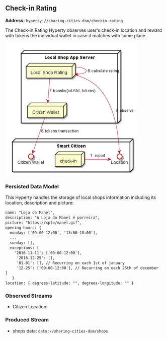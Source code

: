 ## Check-in Rating

**Address:** `hyperty://sharing-cities-dsm/checkin-rating`

The Check-in Rating Hyperty observes user's check-in location and reward with tokens the individual wallet in case it matches with some place.

![Local Shop Server](local_shop_app_server.png)

### Persisted Data Model

This Hyperty handles the storage of local shops information including its location, description and picture:

```
name: "Loja do Manel",
description: "A Loja do Manel é porreira",
picture: "https://xpto/manel.gif",
opening-hours: {
  monday: ['09:00-12:00', '13:00-18:00'],
  ...
  sunday: [],
  exceptions: [
    '2016-11-11': ['09:00-12:00'],
     '2016-12-25': [],
     '01-01': [], // Recurring on each 1st of january
     '12-25': ['09:00-12:00'], // Recurring on each 25th of december  ]
   }
location: { degrees-latitude: "", degrees-longitude: "" }
```

### Observed Streams

* Citizen Location:

### Produced Stream

* shops data: `data://sharing-cities-dsm/shops`
